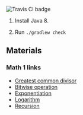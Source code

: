 ![Travis CI badge](https://travis-ci.org/okolodev/okolodev-algorithms-java.svg?branch=master)

1. Install Java 8.

2. Run `./gradlew check`

## Materials

### Math 1 links

- [Greatest common divisor](https://en.wikipedia.org/wiki/Greatest_common_divisor )
- [Bitwise operation](https://en.wikipedia.org/wiki/Bitwise_operation)
- [Exponentiation](https://en.wikipedia.org/wiki/Exponentiation)
- [Logarithm](https://en.wikipedia.org/wiki/Logarithm)
- [Recursion](https://en.wikipedia.org/wiki/Recursion)

